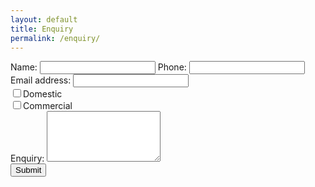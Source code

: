 ```yaml
---
layout: default
title: Enquiry
permalink: /enquiry/
---
```


<form role="form" action="mailto:alanuzi@googlemail.com" method="post" enctype="text/plain">
  <div class="form-group">
  	<label for="name">Name:</label>
    <input type="text" class="form-control" id="name">
    <label for="phone">Phone:</label>
    <input type="text" class="form-control" id="phone">
    <label for="email">Email address:</label>
    <input type="email" class="form-control" id="email">
    <div class="checkbox">
      <label><input type="checkbox" value="">Domestic</label>
    </div>
    <div class="checkbox">
      <label><input type="checkbox" value="">Commercial</label>
    </div>
    <label for="comment">Enquiry:</label>
  	<textarea class="form-control" rows="5" id="comment"></textarea>
  </div>
  <button type="submit" class="btn btn-default">Submit</button>
</form>